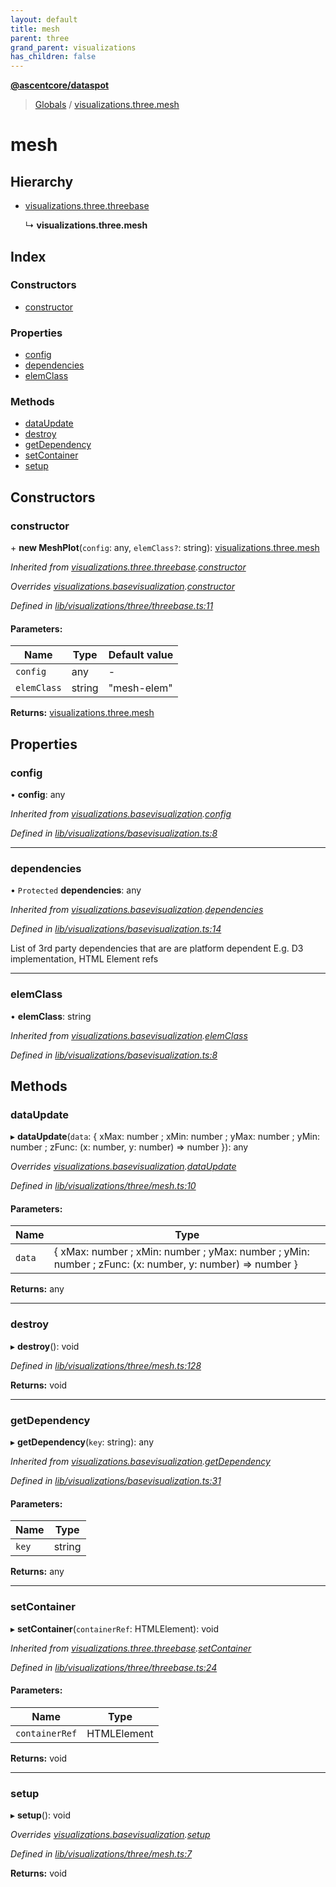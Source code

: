 ```yaml
---
layout: default
title: mesh
parent: three
grand_parent: visualizations
has_children: false
---
```


**[@ascentcore/dataspot](../README.md)**

> [Globals](../globals.md) / [visualizations.three.mesh](visualizations_three_mesh)

# mesh

## Hierarchy

* [visualizations.three.threebase](visualizations_three_threebase)

  ↳ **visualizations.three.mesh**

## Index

### Constructors

* [constructor](visualizations_three_mesh#constructor)

### Properties

* [config](visualizations_three_mesh#config)
* [dependencies](visualizations_three_mesh#dependencies)
* [elemClass](visualizations_three_mesh#elemclass)

### Methods

* [dataUpdate](visualizations_three_mesh#dataupdate)
* [destroy](visualizations_three_mesh#destroy)
* [getDependency](visualizations_three_mesh#getdependency)
* [setContainer](visualizations_three_mesh#setcontainer)
* [setup](visualizations_three_mesh#setup)

## Constructors

### constructor

\+ **new MeshPlot**(`config`: any, `elemClass?`: string): [visualizations.three.mesh](visualizations_three_mesh)

*Inherited from [visualizations.three.threebase](visualizations_three_threebase).[constructor](visualizations_three_threebase#constructor)*

*Overrides [visualizations.basevisualization](visualizations_basevisualization).[constructor](visualizations_basevisualization#constructor)*

*Defined in [lib/visualizations/three/threebase.ts:11](https://github.com/ascentcore/dataspot/blob/7114653/lib/visualizations/three/threebase.ts#L11)*

#### Parameters:

Name | Type | Default value |
------ | ------ | ------ |
`config` | any | - |
`elemClass` | string | "mesh-elem" |

**Returns:** [visualizations.three.mesh](visualizations_three_mesh)

## Properties

### config

•  **config**: any

*Inherited from [visualizations.basevisualization](visualizations_basevisualization).[config](visualizations_basevisualization#config)*

*Defined in [lib/visualizations/basevisualization.ts:8](https://github.com/ascentcore/dataspot/blob/7114653/lib/visualizations/basevisualization.ts#L8)*

___

### dependencies

• `Protected` **dependencies**: any

*Inherited from [visualizations.basevisualization](visualizations_basevisualization).[dependencies](visualizations_basevisualization#dependencies)*

*Defined in [lib/visualizations/basevisualization.ts:14](https://github.com/ascentcore/dataspot/blob/7114653/lib/visualizations/basevisualization.ts#L14)*

List of 3rd party dependencies that are are platform dependent
E.g. D3 implementation, HTML Element refs

___

### elemClass

•  **elemClass**: string

*Inherited from [visualizations.basevisualization](visualizations_basevisualization).[elemClass](visualizations_basevisualization#elemclass)*

*Defined in [lib/visualizations/basevisualization.ts:8](https://github.com/ascentcore/dataspot/blob/7114653/lib/visualizations/basevisualization.ts#L8)*

## Methods

### dataUpdate

▸ **dataUpdate**(`data`: { xMax: number ; xMin: number ; yMax: number ; yMin: number ; zFunc: (x: number, y: number) => number  }): any

*Overrides [visualizations.basevisualization](visualizations_basevisualization).[dataUpdate](visualizations_basevisualization#dataupdate)*

*Defined in [lib/visualizations/three/mesh.ts:10](https://github.com/ascentcore/dataspot/blob/7114653/lib/visualizations/three/mesh.ts#L10)*

#### Parameters:

Name | Type |
------ | ------ |
`data` | { xMax: number ; xMin: number ; yMax: number ; yMin: number ; zFunc: (x: number, y: number) => number  } |

**Returns:** any

___

### destroy

▸ **destroy**(): void

*Defined in [lib/visualizations/three/mesh.ts:128](https://github.com/ascentcore/dataspot/blob/7114653/lib/visualizations/three/mesh.ts#L128)*

**Returns:** void

___

### getDependency

▸ **getDependency**(`key`: string): any

*Inherited from [visualizations.basevisualization](visualizations_basevisualization).[getDependency](visualizations_basevisualization#getdependency)*

*Defined in [lib/visualizations/basevisualization.ts:31](https://github.com/ascentcore/dataspot/blob/7114653/lib/visualizations/basevisualization.ts#L31)*

#### Parameters:

Name | Type |
------ | ------ |
`key` | string |

**Returns:** any

___

### setContainer

▸ **setContainer**(`containerRef`: HTMLElement): void

*Inherited from [visualizations.three.threebase](visualizations_three_threebase).[setContainer](visualizations_three_threebase#setcontainer)*

*Defined in [lib/visualizations/three/threebase.ts:24](https://github.com/ascentcore/dataspot/blob/7114653/lib/visualizations/three/threebase.ts#L24)*

#### Parameters:

Name | Type |
------ | ------ |
`containerRef` | HTMLElement |

**Returns:** void

___

### setup

▸ **setup**(): void

*Overrides [visualizations.basevisualization](visualizations_basevisualization).[setup](visualizations_basevisualization#setup)*

*Defined in [lib/visualizations/three/mesh.ts:7](https://github.com/ascentcore/dataspot/blob/7114653/lib/visualizations/three/mesh.ts#L7)*

**Returns:** void
